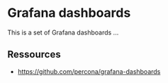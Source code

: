 # Grafana dashboards

This is a set of Grafana dashboards ...

## Ressources

* https://github.com/percona/grafana-dashboards
